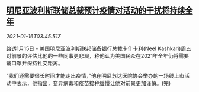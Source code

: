 <!--1610769330000-->
[明尼亚波利斯联储总裁预计疫情对活动的干扰将持续全年](https://cn.reuters.com/article/us-fed-kashkari-covid-0116-idCNKBS29L03I)
------

<div><i>2021-01-16T03:45:51Z</i></div><p>路透1月15日 - 美国明尼亚波利斯联邦储备银行总裁卡什卡利(Neel Kashkari)周五对前景的评估比他的一些同事更悲观，称他认为美国民众在2021年全年仍将需要戴口罩并保持社交距离。</p><p>“我们还需要很长时间才能走出疫情，”他在明尼苏达医院协会举办的一场线上市活动中表示，他指出，变异病毒和疫苗接种缓慢让他对前景更加谨慎。(完)</p>
